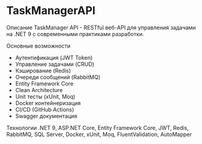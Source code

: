 # TaskManagerAPI

Описание
TaskManager API - RESTful веб-API для управления задачами на .NET 9 с современными практиками разработки.

Основные возможности
  - Аутентификация (JWT Token)
  - Управление задачами (CRUD)
  - Кэширование (Redis)
  - Очереди сообщений (RabbitMQ)
  - Entity Framework Core
  - Clean Architecture
  - Unit тесты (xUnit, Moq)
  - Docker контейнеризация
  - CI/CD (GitHub Actions)
  - Swagger документация

Технологии
.NET 9, ASP.NET Core, Entity Framework Core, JWT, Redis, RabbitMQ, SQL Server, Docker, xUnit, Moq, FluentValidation, AutoMapper
